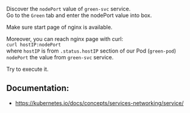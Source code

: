 Discover the `nodePort` value of `green-svc` service.  
Go to the `Green` tab and enter the nodePort value into box.  

Make sure start page of nginx is available.  


Moreover, you can reach nginx page with curl:  
`curl hostIP:nodePort`  
where `hostIP` is from `.status.hostIP` section of our Pod (`green-pod`)  
      `nodePort` the value from `green-svc` service.  

Try to execute it.


## Documentation:
- https://kubernetes.io/docs/concepts/services-networking/service/


